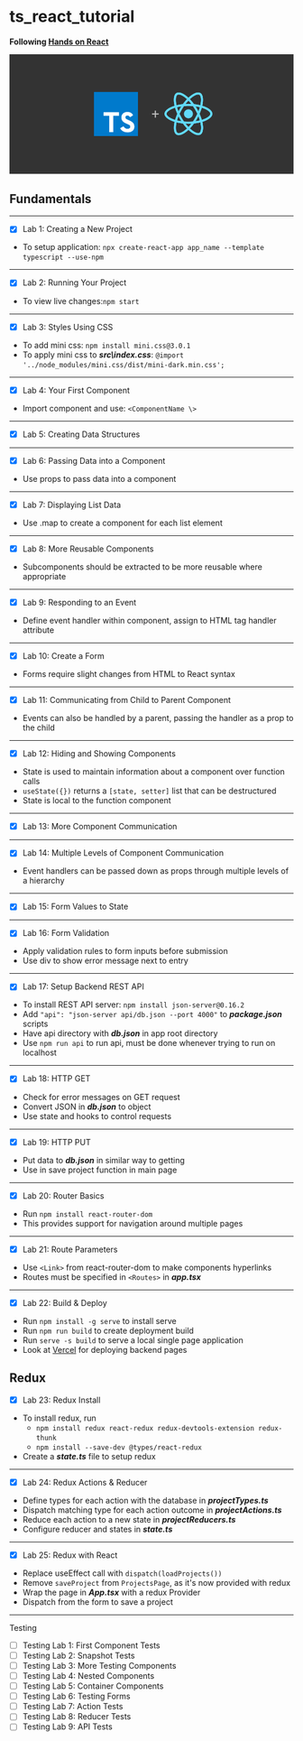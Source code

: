 # ts_react_tutorial

**Following [Hands on React](https://handsonreact.com/docs/labs/react-tutorial-typescript)**

![TS and React](md_images/cover.png)

## Fundamentals

---

- [x] Lab 1: Creating a New Project
- To setup application: `npx create-react-app app_name --template typescript --use-npm`

---

- [x] Lab 2: Running Your Project
- To view live changes:`npm start`

---

- [x] Lab 3: Styles Using CSS
- To add mini css: `npm install mini.css@3.0.1`
- To apply mini css to ***src\index.css***: `@import '../node_modules/mini.css/dist/mini-dark.min.css';`

---

- [x] Lab 4: Your First Component
- Import component and use: `<ComponentName \>`

---

- [x] Lab 5: Creating Data Structures

---

- [x] Lab 6: Passing Data into a Component
- Use props to pass data into a component

---

- [x] Lab 7: Displaying List Data
- Use .map to create a component for each list element

---

- [x] Lab 8: More Reusable Components
- Subcomponents should be extracted to be more reusable where appropriate

---

- [x] Lab 9: Responding to an Event
- Define event handler within component, assign to HTML tag handler attribute

---

- [x] Lab 10: Create a Form
- Forms require slight changes from HTML to React syntax

---

- [x] Lab 11: Communicating from Child to Parent Component
- Events can also be handled by a parent, passing the handler as a prop to the child

---

- [x] Lab 12: Hiding and Showing Components
- State is used to maintain information about a component over function calls
- `useState({})` returns a `[state, setter]` list that can be destructured
- State is local to the function component

---

- [x] Lab 13: More Component Communication

---

- [x] Lab 14: Multiple Levels of Component Communication
- Event handlers can be passed down as props through multiple levels of a hierarchy

---

- [x] Lab 15: Form Values to State

---

- [x] Lab 16: Form Validation
- Apply validation rules to form inputs before submission
- Use div to show error message next to entry

---

- [x] Lab 17: Setup Backend REST API
- To install REST API server: `npm install json-server@0.16.2`
- Add `"api": "json-server api/db.json --port 4000"` to ***package.json*** scripts
- Have api directory with ***db.json*** in app root directory
- Use `npm run api` to run api, must be done whenever trying to run on localhost

---

- [x] Lab 18: HTTP GET
- Check for error messages on GET request
- Convert JSON in ***db.json*** to object
- Use state and hooks to control requests

---

- [x] Lab 19: HTTP PUT
- Put data to ***db.json*** in similar way to getting
- Use in save project function in main page

---

- [x] Lab 20: Router Basics
- Run `npm install react-router-dom`
- This provides support for navigation around multiple pages

---

- [x] Lab 21: Route Parameters
- Use `<Link>` from react-router-dom to make components hyperlinks
- Routes must be specified in `<Routes>` in ***app.tsx***

---

- [x] Lab 22: Build & Deploy
- Run `npm install -g serve` to install serve
- Run `npm run build` to create deployment build
- Run `serve -s build` to serve a local single page application
- Look at [Vercel](https://vercel.com/#get-started) for deploying backend pages

## Redux

- [x] Lab 23: Redux Install
- To install redux, run
  - `npm install redux react-redux redux-devtools-extension redux-thunk`
  - `npm install --save-dev @types/react-redux`
- Create a ***state.ts*** file to setup redux

---

- [x] Lab 24: Redux Actions & Reducer
- Define types for each action with the database in ***projectTypes.ts***
- Dispatch matching type for each action outcome in ***projectActions.ts***
- Reduce each action to a new state in ***projectReducers.ts***
- Configure reducer and states in ***state.ts***

---

- [x] Lab 25: Redux with React
- Replace useEffect call with `dispatch(loadProjects())`
- Remove `saveProject` from `ProjectsPage`, as it's now provided with redux
- Wrap the page in ***App.tsx*** with a redux Provider
- Dispatch from the form to save a project

---

Testing

- [ ] Testing Lab 1: First Component Tests
- [ ] Testing Lab 2: Snapshot Tests
- [ ] Testing Lab 3: More Testing Components
- [ ] Testing Lab 4: Nested Components
- [ ] Testing Lab 5: Container Components
- [ ] Testing Lab 6: Testing Forms
- [ ] Testing Lab 7: Action Tests
- [ ] Testing Lab 8: Reducer Tests
- [ ] Testing Lab 9: API Tests

